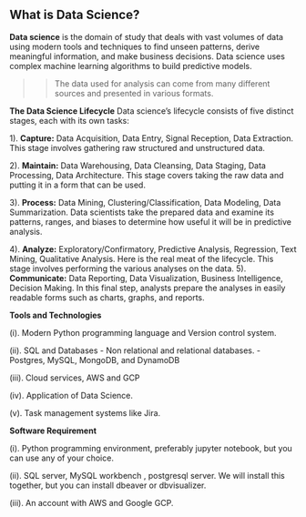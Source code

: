 ## **What is Data Science?**

**Data science** is the domain of study that deals with vast volumes of data using modern tools and techniques to find unseen patterns, derive meaningful information, and make business decisions. Data science uses complex machine learning algorithms to build predictive models. 

 >> The data used for analysis can come from many different sources and presented in various formats. 

**The Data Science Lifecycle**
 Data science’s lifecycle consists of five distinct stages, each with its own tasks:

1). **Capture:** Data Acquisition, Data Entry, Signal Reception, Data Extraction. This stage involves gathering raw structured and unstructured data.

2). **Maintain:** Data Warehousing, Data Cleansing, Data Staging, Data Processing, Data Architecture. This stage covers taking the raw data and putting it in a form that can be used.

3). **Process:** Data Mining, Clustering/Classification, Data Modeling, Data Summarization. Data scientists take the prepared data and examine its patterns, ranges, and biases to determine how useful it will be in predictive analysis.

4). **Analyze:** Exploratory/Confirmatory, Predictive Analysis, Regression, Text Mining, Qualitative Analysis. Here is the real meat of the lifecycle. This stage involves performing the various analyses on the data.
5). **Communicate:** Data Reporting, Data Visualization, Business Intelligence, Decision Making. In this final step, analysts prepare the analyses in easily readable forms such as charts, graphs, and reports. 


**Tools and Technologies** 

(i). Modern Python programming language and Version control system. 


(ii). SQL and Databases
	- Non relational and relational databases. 
	- Postgres, MySQL, MongoDB, and DynamoDB 

(iii). Cloud services, AWS and  GCP 

(iv). Application of Data Science. 

(v). Task management systems like Jira. 

**Software Requirement**

(i). Python programming environment, preferably jupyter notebook, but you can use any of your choice. 

(ii). SQL server, MySQL workbench , postgresql server. We will install this together, but you can install dbeaver or dbvisualizer. 

(iii). An account with AWS and Google GCP.  

